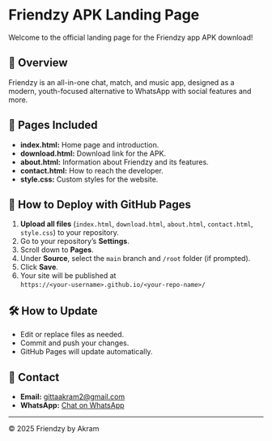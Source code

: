 # Friendzy APK Landing Page

Welcome to the official landing page for the Friendzy app APK download!

## 🌟 Overview

Friendzy is an all-in-one chat, match, and music app, designed as a modern, youth-focused alternative to WhatsApp with social features and more.

## 🚀 Pages Included

- **index.html:** Home page and introduction.
- **download.html:** Download link for the APK.
- **about.html:** Information about Friendzy and its features.
- **contact.html:** How to reach the developer.
- **style.css:** Custom styles for the website.

## 📲 How to Deploy with GitHub Pages

1. **Upload all files** (`index.html`, `download.html`, `about.html`, `contact.html`, `style.css`) to your repository.
2. Go to your repository’s **Settings**.
3. Scroll down to **Pages**.
4. Under **Source**, select the `main` branch and `/root` folder (if prompted).
5. Click **Save**.
6. Your site will be published at  
   `https://<your-username>.github.io/<your-repo-name>/`

## 🛠️ How to Update

- Edit or replace files as needed.
- Commit and push your changes.
- GitHub Pages will update automatically.

## 📧 Contact

- **Email:** [gittaakram2@gmail.com](mailto:gittaakram2@gmail.com)
- **WhatsApp:** [Chat on WhatsApp](https://wa.me/256XXXXXXXXX)

---

© 2025 Friendzy by Akram
